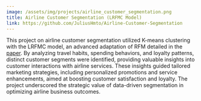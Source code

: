 ```yaml
---
image: /assets/img/projects/airline_customer_segmentation.png
title: Airline Customer Segmentation (LRFMC Model)
link: https://github.com/JuliusHmto/Airline-Customer-Segmentation
---
```


This project on airline customer segmentation utilized K-means clustering with the LRFMC model, an advanced adaptation of RFM detailed in the [paper](https://www.researchgate.net/publication/343777831_Analysis_Method_for_Customer_Value_of_Aviation_Big_Data_Based_on_LRFMC_Model). By analyzing travel habits, spending behaviors, and loyalty patterns, distinct customer segments were identified, providing valuable insights into customer interactions with airline services. These insights guided tailored marketing strategies, including personalized promotions and service enhancements, aimed at boosting customer satisfaction and loyalty. The project underscored the strategic value of data-driven segmentation in optimizing airline business outcomes.